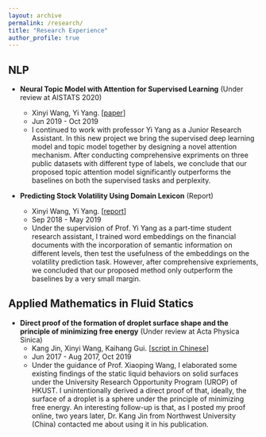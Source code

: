 ```yaml
---
layout: archive
permalink: /research/
title: "Research Experience"
author_profile: true
---
```


## NLP

* **Neural Topic Model with Attention for Supervised Learning** (Under review at AISTATS 2020)
  * Xinyi Wang, Yi Yang. \[[paper](https://drive.google.com/open?id=1hILZvbua-TlNHQ9It-mib-23HI1JBFo6)\]
  * Jun 2019 - Oct 2019
  * I continued to work with professor Yi Yang as a Junior Research Assistant. In this new project we bring the supervised deep learning model and topic model together by designing a novel attention mechanism. After conducting comprehensive expriments on three public datasets with different type of labels, we conclude that our proposed topic attention model significantly outperforms the baselines on both the supervised tasks and perplexity.

* **Predicting Stock Volatility Using Domain Lexicon** (Report)
  * Xinyi Wang, Yi Yang. \[[report](https://drive.google.com/file/d/1QN5qs9_KnsljTeSEDsQeIRZs1sZOUL4H/view?usp=sharing)\]
  * Sep 2018 -  May 2019
  * Under the supervision of Prof. Yi Yang as a part-time student research assistant, I trained word embeddings on the financial documents with the incorporation of semantic information on different levels, then test the usefulness of the embeddings on the volatility prediction task. However, after comprehensive expriements, we concluded that our proposed method only outperform the baselines by a very small margin. 

## Applied Mathematics in Fluid Statics

* **Direct proof of the formation of droplet surface shape and the principle of minimizing free energy** (Under review at Acta Physica Sinica)
  * Kang Jin, Xinyi Wang, Kaihang Gui. \[[script in Chinese](/pdf/Direct_proof_of_the_formation_of_droplet_surface_shape_and_the_principle_of_minimizing_free_energy)\]
  * Jun 2017 - Aug 2017, Oct 2019
  * Under the guidance of Prof. Xiaoping Wang, I elaborated some existing findings of the static liquid behaviors on solid surfaces under the University Research Opportunity Program (UROP) of HKUST. I unintentionally derived a direct proof of that, ideally, the surface of a droplet is a sphere under the principle of minimizing free energy. An interesting follow-up is that, as I posted my proof online, two years later, Dr. Kang Jin from Northwest University (China) contacted me about using it in his publication.